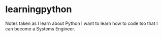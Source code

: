 # learningpython
Notes taken as I learn about Python
I want to learn how to code tso that I can become a Systems Engineer.
